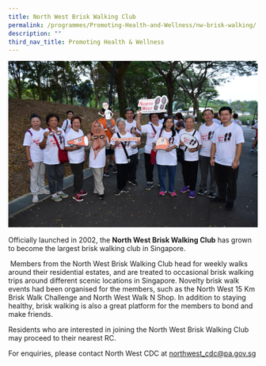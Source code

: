 ```yaml
---
title: North West Brisk Walking Club
permalink: /programmes/Promoting-Health-and-Wellness/nw-brisk-walking/
description: ""
third_nav_title: Promoting Health & Wellness
---
```

<meta name="description" content="North West Brisk Walking Club">

![](/images/Programmes/Promoting%20Health%20and%20Wellness/IMG013.jpg)

Officially launched in 2002, the **North West Brisk Walking Club** has grown to become the largest brisk walking club in Singapore.

 Members from the North West Brisk Walking Club head for weekly walks around their residential estates, and are treated to occasional brisk walking trips around different scenic locations in Singapore. Novelty brisk walk events had been organised for the members, such as the North West 15 Km Brisk Walk Challenge and North West Walk N Shop. In addition to staying healthy, brisk walking is also a great platform for the members to bond and make friends.

Residents who are interested in joining the North West Brisk Walking Club may proceed to their nearest RC.

 For enquiries, please contact North West CDC at [northwest\_cdc@pa.gov.sg](mailto:northwest_cdc@pa.gov.sg)